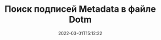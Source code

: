 ---
############################# Static ############################
layout: "auto-gen-signature"
date: 2022-03-01T15:12:22
draft: false
operation: Search
signaturetype: Metadata
fileformat: Dotm
productName: Java
lang: ru
productCode: java
otherformats: pdf doc docx docm dot dotm dotx odt ott rtf xls xlsx xlsm xlsb csv ods ots xltx xltm ppt pptx pps ppsx odp otp potx potm pptm ppsm png jpg bmp gif tiff svg webp wmf
breadcrumb: Search Metadata signatures at Dotm with Java

############################# Head ############################
head_title: "Поиск подписей Metadata в файле Dotm в Java"
head_description: "Используйте Java для поиска подписей Metadata в файлах Dotm с помощью нескольких строк кода."

############################# Header ############################
title: "Поиск подписей Metadata в файле Dotm"
description: "Собственный API Java позволяет искать подписи Metadata в уже подписанных файлах Dotm. Выполните расширенный поиск электронной подписи в документах Dotm, используя несколько строк кода."
bg_image: "https://cms.admin.containerize.com/templates/aspose/App_Themes/V3/images/bg/header1.png"
bg_overlay: false
button:
    enable: true

############################# SubMenu ############################
submenu:
    enable: true

    left:
        img_alt: "GroupDocs.Signature for Java"
        image: "https://cms.admin.containerize.com/templates/groupdocs/images/product-logos/90x90-noborder/groupdocsature-java.png"
        product: "GroupDocs.Signature"
        platform: "Java"



############################# About ############################
about:
    enable: true
    title: "Об API GroupDocs.Signature for Java"
    content: |
        [GroupDocs.Signature for Java](https://products.groupdocs.com/signature/java/) предоставляет Java API для обработки документов с использованием различных типов подписи, таких как тексты, изображения, цифровые сертификаты, штрих-коды, QR-коды, штампы или метаданные. Пользователи могут добавлять, удалять, обновлять, проверять или искать электронные подписи в PDF-файлах, документах MS Word, книгах MS Excel, презентациях MS PowerPoint, файлах Adobe Photoshop и различных форматах изображений с дополнительной поддержкой настройки свойств подписи по мере необходимости.
    

############################# Steps ############################
steps:
    enable: true
    title_left: "Как искать подписи Metadata в Dotm"
    content_left: |
        [GroupDocs.Signature for Java](https://products.groupdocs.com/signature/java/) упрощает разработчикам Java поиск подписей Metadata в файлах Dotm из своих приложений, выполняя несколько простых шагов.
        
        * Создайте новый экземпляр класса Signature и передайте путь к исходному документу в качестве параметра конструктора.
        * Создайте экземпляр объекта SearchOptions в соответствии с вашими требованиями и укажите параметры поиска.
        * Вызовите метод Search экземпляра класса Signature и передайте ему SearchOptions.
        * Обрабатывайте результаты поиска в соответствии с вашими требованиями.

    title_right: "System Requirements"
    content_right: |
        GroupDocs.Signature for Java поддерживаются на всех основных платформах и операционных системах. Перед выполнением приведенного ниже кода убедитесь, что в вашей системе установлены следующие предварительные компоненты.

        * Операционные системы: Microsoft Windows, Linux, MacOS
        * Среды разработки: NetBeans, Intellij IDEA, Eclipse, etc.
        * Java runtime: J2SE 6.0 and above
        * Загрузите последнюю версию GroupDocs.Signature for Java из [Maven](https://repository.groupdocs.com/webapp/#/artifacts/browse/tree/General/repo/com/groupdocs/groupdocs-signature)
         
    code: |
        ```java    
        
        // Set up input Dotm file
        String filePath = "input.dotm";

        // Instantiate Signature for input file
        Signature signature = new Signature(filePath);

        // search for Metadata signatures in Dotm document
        List<WordProcessingMetadataSignature> signatures = signature.search(WordProcessingMetadataSignature.class, SignatureType.Metadata);

        // process signatures which were found 
        signatures.forEach(item -> System.out.println(item.toString()));


        ```

############################# Demos ############################
demos:
    enable: true
    title: "Подписание с помощью подписей Metadata Live Demo"
    content: |
       Добавьте различные электронные подписи к файлам Dotm прямо сейчас, посетив веб-сайт [GroupDocs.Signature App](https://products.groupdocs.app/signature/family).

        
############################# More Formats ############################
more_formats:
    enable: true
    title: "Поиск других подписей Metadata с помощью Java"
    content: |
        "Поиск электронных подписей в различных документах. Найдите подписи одного из популярных форматов файлов, как показано ниже."
    format: 
           
       
back_to_top:
    enable: true
---
